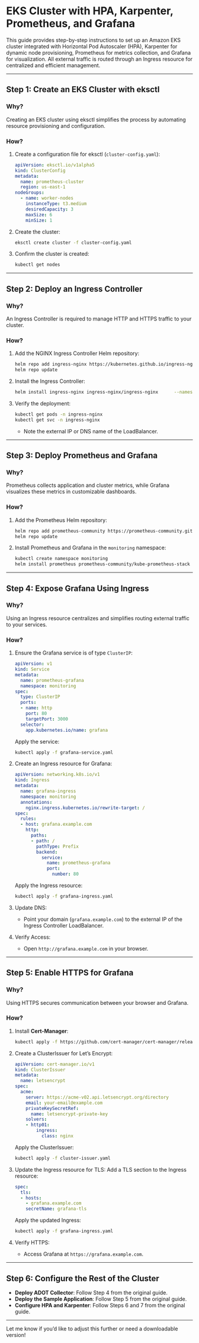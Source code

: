 
# EKS Cluster with HPA, Karpenter, Prometheus, and Grafana

This guide provides step-by-step instructions to set up an Amazon EKS cluster integrated with Horizontal Pod Autoscaler (HPA), Karpenter for dynamic node provisioning, Prometheus for metrics collection, and Grafana for visualization. All external traffic is routed through an Ingress resource for centralized and efficient management.

---

## Step 1: Create an EKS Cluster with eksctl

### Why?
Creating an EKS cluster using eksctl simplifies the process by automating resource provisioning and configuration.

### How?
1. Create a configuration file for eksctl (`cluster-config.yaml`):
   ```yaml
   apiVersion: eksctl.io/v1alpha5
   kind: ClusterConfig
   metadata:
     name: prometheus-cluster
     region: us-east-1
   nodeGroups:
     - name: worker-nodes
       instanceType: t3.medium
       desiredCapacity: 3
       maxSize: 6
       minSize: 1
   ```

2. Create the cluster:
   ```bash
   eksctl create cluster -f cluster-config.yaml
   ```

3. Confirm the cluster is created:
   ```bash
   kubectl get nodes
   ```

---

## Step 2: Deploy an Ingress Controller

### Why?
An Ingress Controller is required to manage HTTP and HTTPS traffic to your cluster.

### How?
1. Add the NGINX Ingress Controller Helm repository:
   ```bash
   helm repo add ingress-nginx https://kubernetes.github.io/ingress-nginx
   helm repo update
   ```

2. Install the Ingress Controller:
   ```bash
   helm install ingress-nginx ingress-nginx/ingress-nginx      --namespace ingress-nginx --create-namespace
   ```

3. Verify the deployment:
   ```bash
   kubectl get pods -n ingress-nginx
   kubectl get svc -n ingress-nginx
   ```
   - Note the external IP or DNS name of the LoadBalancer.

---

## Step 3: Deploy Prometheus and Grafana

### Why?
Prometheus collects application and cluster metrics, while Grafana visualizes these metrics in customizable dashboards.

### How?
1. Add the Prometheus Helm repository:
   ```bash
   helm repo add prometheus-community https://prometheus-community.github.io/helm-charts
   helm repo update
   ```

2. Install Prometheus and Grafana in the `monitoring` namespace:
   ```bash
   kubectl create namespace monitoring
   helm install prometheus prometheus-community/kube-prometheus-stack -n monitoring
   ```

---

## Step 4: Expose Grafana Using Ingress

### Why?
Using an Ingress resource centralizes and simplifies routing external traffic to your services.

### How?
1. Ensure the Grafana service is of type `ClusterIP`:
   ```yaml
   apiVersion: v1
   kind: Service
   metadata:
     name: prometheus-grafana
     namespace: monitoring
   spec:
     type: ClusterIP
     ports:
     - name: http
       port: 80
       targetPort: 3000
     selector:
       app.kubernetes.io/name: grafana
   ```
   Apply the service:
   ```bash
   kubectl apply -f grafana-service.yaml
   ```

2. Create an Ingress resource for Grafana:
   ```yaml
   apiVersion: networking.k8s.io/v1
   kind: Ingress
   metadata:
     name: grafana-ingress
     namespace: monitoring
     annotations:
       nginx.ingress.kubernetes.io/rewrite-target: /
   spec:
     rules:
     - host: grafana.example.com
       http:
         paths:
         - path: /
           pathType: Prefix
           backend:
             service:
               name: prometheus-grafana
               port:
                 number: 80
   ```

   Apply the Ingress resource:
   ```bash
   kubectl apply -f grafana-ingress.yaml
   ```

3. Update DNS:
   - Point your domain (`grafana.example.com`) to the external IP of the Ingress Controller LoadBalancer.

4. Verify Access:
   - Open `http://grafana.example.com` in your browser.

---

## Step 5: Enable HTTPS for Grafana

### Why?
Using HTTPS secures communication between your browser and Grafana.

### How?
1. Install **Cert-Manager**:
   ```bash
   kubectl apply -f https://github.com/cert-manager/cert-manager/releases/download/v1.11.0/cert-manager.yaml
   ```

2. Create a ClusterIssuer for Let’s Encrypt:
   ```yaml
   apiVersion: cert-manager.io/v1
   kind: ClusterIssuer
   metadata:
     name: letsencrypt
   spec:
     acme:
       server: https://acme-v02.api.letsencrypt.org/directory
       email: your-email@example.com
       privateKeySecretRef:
         name: letsencrypt-private-key
       solvers:
       - http01:
           ingress:
             class: nginx
   ```

   Apply the ClusterIssuer:
   ```bash
   kubectl apply -f cluster-issuer.yaml
   ```

3. Update the Ingress resource for TLS:
   Add a TLS section to the Ingress resource:
   ```yaml
   spec:
     tls:
     - hosts:
       - grafana.example.com
       secretName: grafana-tls
   ```

   Apply the updated Ingress:
   ```bash
   kubectl apply -f grafana-ingress.yaml
   ```

4. Verify HTTPS:
   - Access Grafana at `https://grafana.example.com`.

---

## Step 6: Configure the Rest of the Cluster

- **Deploy ADOT Collector**: Follow Step 4 from the original guide.
- **Deploy the Sample Application**: Follow Step 5 from the original guide.
- **Configure HPA and Karpenter**: Follow Steps 6 and 7 from the original guide.

---

Let me know if you’d like to adjust this further or need a downloadable version!

